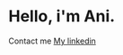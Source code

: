 # Hello, i'm Ani. 


Contact me 
<a href="https://www.linkedin.com/in/anafontana822/">My linkedin</a>


